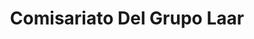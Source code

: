 ---
title: "Comisariato Del Grupo Laar"
url: /quito/comisariato-del-grupo-laar/
shop: Supermarkt
---